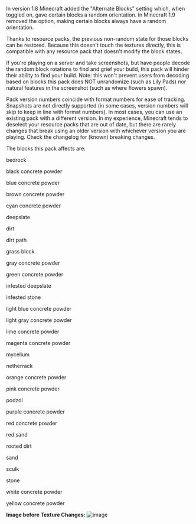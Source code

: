 In version 1.8 Minecraft added the "Alternate Blocks" setting which, when toggled on, gave certain blocks a random orientation. In Minecraft 1.9 removed the option, making certain blocks always have a random orientation.

Thanks to resource packs, the previous non-random state for those blocks can be restored. Because this doesn't touch the textures directly, this is compatible with any resource pack that doesn't modify the block states.

If you're playing on a server and take screenshots, but have people decode the random block rotations to find and grief your build, this pack will hinder their ability to find your build. Note: this won't prevent users from decoding based on blocks this pack does NOT unrandomize (such as Lily Pads) nor natural features in the screenshot (such as where flowers spawn).

Pack version numbers coincide with format numbers for ease of tracking. Snapshots are not directly supported (in some cases, version numbers will skip to keep in line with format numbers). In most cases, you can use an existing pack with a different version. In my experience, Minecraft tends to deselect your resource packs that are out of date, but there are rarely changes that break using an older version with whichever version you are playing. Check the changelog for (known) breaking changes.

The blocks this pack affects are:

bedrock

black concrete powder

blue concrete powder

brown concrete powder

cyan concrete powder

deepslate

dirt

dirt path

grass block

gray concrete powder

green concrete powder

infested deepslate

infested stone

light blue concrete powder

light gray concrete powder

lime concrete powder

magenta concrete powder

mycelium

netherrack

orange concrete powder

pink concrete powder

podzol

purple concrete powder

red concrete powder

red sand

rooted dirt

sand

sculk

stone

white concrete powder

yellow concrete powder

**Image before Texture Changes:**
![image](https://github.com/DrBotz/xRotation/assets/99992836/3d0b78b6-511c-4675-ab1c-099bbbd0b0a0)

